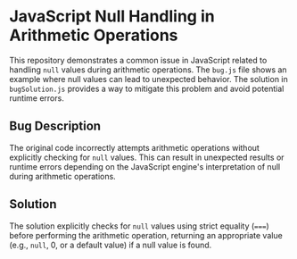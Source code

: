 # JavaScript Null Handling in Arithmetic Operations

This repository demonstrates a common issue in JavaScript related to handling `null` values during arithmetic operations.  The `bug.js` file shows an example where null values can lead to unexpected behavior.  The solution in `bugSolution.js` provides a way to mitigate this problem and avoid potential runtime errors.

## Bug Description

The original code incorrectly attempts arithmetic operations without explicitly checking for `null` values. This can result in unexpected results or runtime errors depending on the JavaScript engine's interpretation of null during arithmetic operations.

## Solution

The solution explicitly checks for `null` values using strict equality (`===`) before performing the arithmetic operation, returning an appropriate value (e.g., `null`, 0, or a default value) if a null value is found.